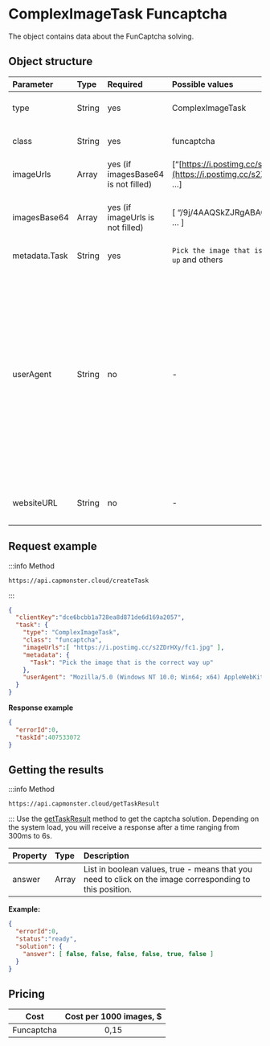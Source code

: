 ﻿---
sidebar_position: 9
sidebar_label: ComplexImageTask Funcaptcha
draft: true
---

# ComplexImageTask Funcaptcha
The object contains data about the FunCaptcha solving.

## **Object structure**

|**Parameter**|**Type**|**Required**|**Possible values**|**Description**|
| :- | :- | :- | :- | :- |
|type|String|yes|ComplexImageTask|Specifies the type of task object.|
|class|String|yes|funcaptcha|Specifies the class of task object.|
|imageUrls|Array|yes (if imagesBase64 is not filled)|[“[https://i.postimg.cc/s2ZDrHXy/fc1.jpg](https://i.postimg.cc/s2ZDrHXy/fc1.jpg)”, …]|[Single image](https://i.postimg.cc/s2ZDrHXy/fc1.jpg) (in an array).|
|imagesBase64|Array|yes (if imageUrls is not filled)|[ “/9j/4AAQSkZJRgABAQEAAAAAAAD…”, … ]|[Single image](https://i.postimg.cc/s2ZDrHXy/fc1.jpg) in base64 format (in an array).|
|metadata.Task|String|yes|`Pick the image that is the correct way up` and others|Task text (<u>in English</u>).|
|userAgent|String|no|-|The browser User Agent used when uploading images if links were passed to imageUrls. You should use a modern browser signature or Google will return an error asking you to update your browser.|
|websiteURL|String|no|-|URL of the page where the captcha is solved.|

## **Request example**
:::info Method
```http
https://api.capmonster.cloud/createTask
```
:::

```json
{
  "clientKey":"dce6bcbb1a728ea8d871de6d169a2057",
  "task": {
    "type": "ComplexImageTask",
    "class": "funcaptcha",
    "imageUrls":[ "https://i.postimg.cc/s2ZDrHXy/fc1.jpg" ],
    "metadata": {
      "Task": "Pick the image that is the correct way up"
    },
    "userAgent": "Mozilla/5.0 (Windows NT 10.0; Win64; x64) AppleWebKit/537.36 (KHTML, like Gecko) Chrome/103.0.0.0 Safari/537.36."
  }
}
```

**Response example**
```json
{
  "errorId":0,
  "taskId":407533072
}
```

## **Getting the results**
:::info Method
```http
https://api.capmonster.cloud/getTaskResult
```
:::
Use the [getTaskResult](../api/methods/get-task-result.md) method to get the captcha solution. Depending on the system load, you will receive a response after a time ranging from 300ms to 6s.

|**Property**|**Type**|**Description**|
| :- | :- | :- |
|answer|Array|List in boolean values, true - means that you need to click on the image corresponding to this position.|

**Example:**
```json
{
  "errorId":0,
  "status":"ready",
  "solution": {
    "answer": [ false, false, false, false, true, false ]
  }
}
```

## **Pricing**

|**Cost**|**Cost per 1000 images, $**|
| :-: | :-: |
|Funcaptcha|0,15|

